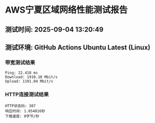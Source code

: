 # AWS宁夏区域网络性能测试报告
## 测试时间: 2025-09-04 13:20:49
## 测试环境: GitHub Actions Ubuntu Latest (Linux)

### 带宽测试结果
```
Ping: 22.418 ms
Download: 1910.10 Mbit/s
Upload: 1191.04 Mbit/s
```

### HTTP连接测试结果
```
HTTP状态码: 307
响应时间: 1.654816秒
下载速度: 0字节/秒
```

